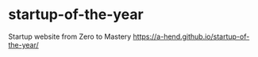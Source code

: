 # startup-of-the-year
Startup website from Zero to Mastery
https://a-hend.github.io/startup-of-the-year/
